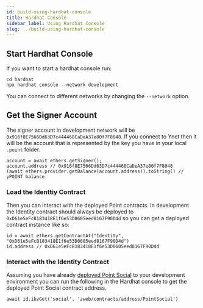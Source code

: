 ```yaml
---
id: build-using-hardhat-console
title: Hardhat Console
sidebar_label: Using Hardhat Console
slug: ../build-using-hardhat-console
---
```


## Start Hardhat Console
 
If you want to start a hardhat console run:
 
```
cd hardhat
npx hardhat console --network development
```

You can connect to different networks by changing the `--network` option.
 
## Get the Signer Account

The signer account in development network will be `0x916f8E7566Dd63D7c444468CaDeA37e80f7F8048`. If you connect to Ynet then it will be the account that is represented by the key you have in your local `.point` folder.

```
account = await ethers.getSigner();
account.address // 0x916f8E7566Dd63D7c444468CaDeA37e80f7F8048
(await ethers.provider.getBalance(account.address)).toString() // yPOINT balance
```

### Load the Identtiy Contract

Then you can interact with the deployed Point contracts. In development the Identity contract should always be deployed to `0xD61e5eFcB183418E1f6e53D0605eed8167F90D4d` so you can get a deployed contract instance like so:
 
```
id = await ethers.getContractAt("Identity", "0xD61e5eFcB183418E1f6e53D0605eed8167F90D4d")
id.address // 0xD61e5eFcB183418E1f6e53D0605eed8167F90D4d
```

### Interact with the Identity Contract

Assuming you have already [deployed Point Social](./build-zapp-dev-environment-direct-install#deploy-an-example-zapp) to your development environment you can run the following in the Hardhat console to get the deployed Point Social contract address.

```
await id.ikvGet('social', 'zweb/contracts/address/PointSocial')
```
